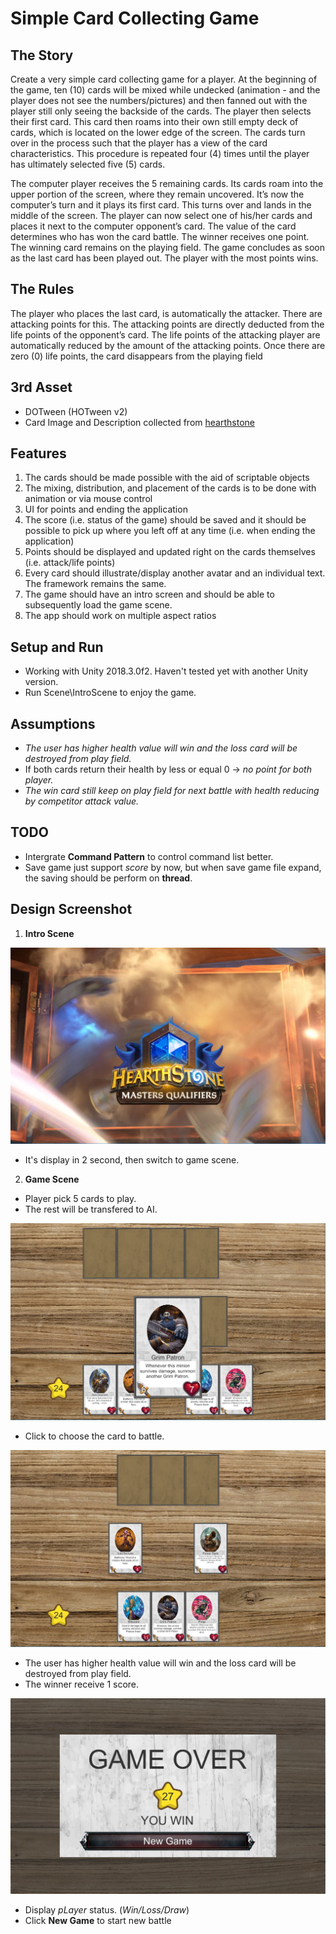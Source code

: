 # Simple Card Collecting Game


## The Story

Create a very simple card collecting game for a player. At the beginning of the game, ten (10)
cards will be mixed while undecked (animation - and the player does not see the
numbers/pictures) and then fanned out with the player still only seeing the backside of the
cards. The player then selects their first card. This card then roams into their own still empty
deck of cards, which is located on the lower edge of the screen. The cards turn over in the
process such that the player has a view of the card characteristics. This procedure is repeated
four (4) times until the player has ultimately selected five (5) cards.

The computer player receives the 5 remaining cards. Its cards roam into the upper portion of the
screen, where they remain uncovered. It’s now the computer’s turn and it plays its first card.
This turns over and lands in the middle of the screen. The player can now select one of his/her
cards and places it next to the computer opponent’s card. The value of the card determines who
has won the card battle. The winner receives one point. The winning card remains on the
playing field. The game concludes as soon as the last card has been played out. The player
with the most points wins.

## The Rules

The player who places the last card, is automatically the attacker. There are attacking points for
this. The attacking points are directly deducted from the life points of the opponent’s card. The life points of the attacking player are automatically reduced by the amount of the attacking
points. Once there are zero (0) life points, the card disappears from the playing field

## 3rd Asset

* DOTween (HOTween v2)
* Card Image and Description collected from [hearthstone](https://hearthstone.gamepedia.com/Full_art)

## Features

1. The cards should be made possible with the aid of scriptable objects
1. The mixing, distribution, and placement of the cards is to be done with animation or via
mouse control
1. UI for points and ending the application
1. The score (i.e. status of the game) should be saved and it should be possible to pick up
where you left off at any time (i.e. when ending the application)
1. Points should be displayed and updated right on the cards themselves (i.e. attack/life
points)
1. Every card should illustrate/display another avatar and an individual text. The framework
remains the same.
1. The game should have an intro screen and should be able to subsequently load the
game scene.
1. The app should work on multiple aspect ratios

## Setup and Run

* Working with Unity 2018.3.0f2. Haven't tested yet with another Unity version.
* Run Scene\IntroScene to enjoy the game.

## Assumptions

* _The user has higher health value will win and the loss card will be destroyed from play field._
* If both cards return their health by less or equal 0 -> _no point for both player._
* _The win card still keep on play field for next battle with health reducing by competitor attack value._

## TODO
* Intergrate __Command Pattern__ to control command list better.
* Save game just support _score_ by now, but when save game file expand, the saving should be perform on __thread__.

## Design Screenshot

1. __Intro Scene__

![](docgen/IntroScene.JPG "Intro scene")

* It's display in 2 second, then switch to game scene.

2. __Game Scene__


* Player pick 5 cards to play.
* The rest will be transfered to AI.

![](docgen/PlayField.JPG "The Playboard Design")

* Click to choose the card to battle.


![](docgen/Fighting.JPG "The Battle Fighting Design")

* The user has higher health value will win and the loss card will be destroyed from play field.
* The winner receive 1 score.

![](docgen/GameOver.JPG "The Game Over Design")

* Display _pLayer_ status. (_Win/Loss/Draw_)
* Click __New Game__ to start new battle

